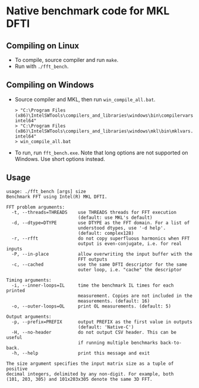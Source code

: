 # Native benchmark code for MKL DFTI

## Compiling on Linux
- To compile, source compiler and run `make`.
- Run with `./fft_bench`.

## Compiling on Windows
- Source compiler and MKL, then run `win_compile_all.bat`.
  ```
  > "C:\Program Files (x86)\IntelSWTools\compilers_and_libraries\windows\bin\compilervars.bat intel64"
  > "C:\Program Files (x86)\IntelSWTools\compilers_and_libraries\windows\mkl\bin\mklvars.bat intel64"
  > win_compile_all.bat
  ```
- To run, run `fft_bench.exe`. Note that long options are not supported on
  Windows. Use short options instead.

## Usage

```
usage: ./fft_bench [args] size
Benchmark FFT using Intel(R) MKL DFTI.

FFT problem arguments:
  -t, --threads=THREADS    use THREADS threads for FFT execution
                           (default: use MKL's default)
  -d, --dtype=DTYPE        use DTYPE as the FFT domain. For a list of
                           understood dtypes, use '-d help'.
                           (default: complex128)
  -r, --rfft               do not copy superfluous harmonics when FFT
                           output is even-conjugate, i.e. for real inputs
  -P, --in-place           allow overwriting the input buffer with the
                           FFT outputs
  -c, --cached             use the same DFTI descriptor for the same
                           outer loop, i.e. "cache" the descriptor

Timing arguments:
  -i, --inner-loops=IL     time the benchmark IL times for each printed
                           measurement. Copies are not included in the
                           measurements. (default: 16)
  -o, --outer-loops=OL     print OL measurements. (default: 5)

Output arguments:
  -p, --prefix=PREFIX      output PREFIX as the first value in outputs
                           (default: 'Native-C')
  -H, --no-header          do not output CSV header. This can be useful
                           if running multiple benchmarks back-to-back.
  -h, --help               print this message and exit

The size argument specifies the input matrix size as a tuple of positive
decimal integers, delimited by any non-digit. For example, both
(101, 203, 305) and 101x203x305 denote the same 3D FFT.
```
